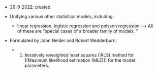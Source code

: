 - 26-9-2022: created

- Unifying various other statistical models, including:
	- linear regression, logistic regression and poisson regression --> All of these are "special cases of a broader family of models. "
- Formulated by John Nelder and Robert Wedderburn.
	- 1. Iteratively reweighted least squares (IRLS) method for [[Maximum likelihood estimation (MLE)]] for the model parameters. 
